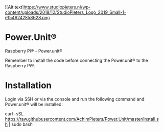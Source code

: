 ![Alt text]https://www.studiopieters.nl/wp-content/uploads/2018/12/StudioPieters_Logo_2019_Small-1-e1546242858628.png

# Power.Unit®
Raspberry Pi® - Power.unit®

Remember to install the code before connecting the Power.unit® to the Raspberry Pi®.

# Installation
Login via SSH or via the console and run the following command and Power.unit® will be installed:

curl -sSL https://raw.githubusercontent.com/AchimPieters/Power.Unit/master/install.sh | sudo bash
